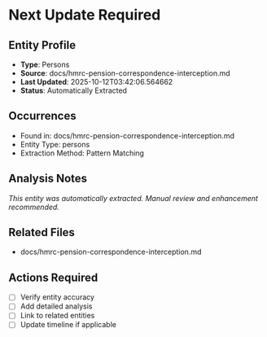 # Next Update Required

## Entity Profile
- **Type**: Persons
- **Source**: docs/hmrc-pension-correspondence-interception.md
- **Last Updated**: 2025-10-12T03:42:06.564662
- **Status**: Automatically Extracted

## Occurrences
- Found in: docs/hmrc-pension-correspondence-interception.md
- Entity Type: persons
- Extraction Method: Pattern Matching

## Analysis Notes
*This entity was automatically extracted. Manual review and enhancement recommended.*

## Related Files
- docs/hmrc-pension-correspondence-interception.md

## Actions Required
- [ ] Verify entity accuracy
- [ ] Add detailed analysis
- [ ] Link to related entities
- [ ] Update timeline if applicable

